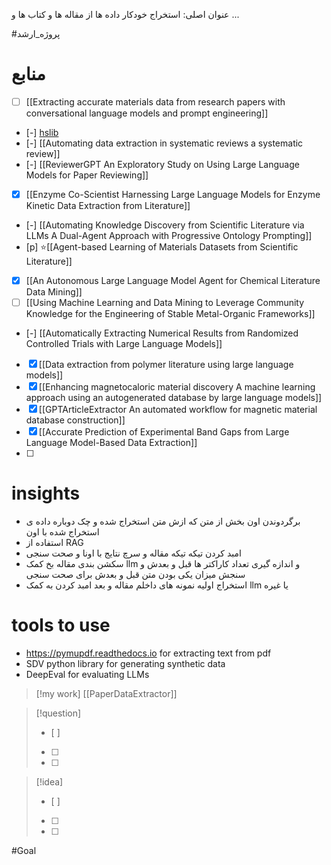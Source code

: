  عنوان اصلی:
استخراج خودکار داده ها از مقاله ها و کتاب ها و ... 


#پروژه_ارشد


# منابع
- [ ]  [[Extracting accurate materials data from research papers with conversational language models and prompt engineering]]
- [-]  [hslib](https://hslib.jabsom.hawaii.edu/systematicreview/dataextraction)
- [-]  [[Automating data extraction in systematic reviews a systematic review]]
- [-]  [[ReviewerGPT An Exploratory Study on Using Large Language Models for Paper Reviewing]]
- [x] [[Enzyme Co-Scientist Harnessing Large Language Models for Enzyme Kinetic Data Extraction from Literature]]
- [-] [[Automating Knowledge Discovery from Scientific Literature via LLMs A Dual-Agent Approach with Progressive Ontology Prompting]]
- [p] ⭐[[Agent-based Learning of Materials Datasets from Scientific Literature]]
- [x]  [[An Autonomous Large Language Model Agent for Chemical Literature Data Mining]]
- [ ] [[Using Machine Learning and Data Mining to Leverage Community Knowledge for the Engineering of Stable Metal-Organic Frameworks]]
- [-] [[Automatically Extracting Numerical Results from Randomized Controlled Trials with Large Language Models]]
- [x] [[Data extraction from polymer literature using large language models]]
- [x] [[Enhancing magnetocaloric material discovery A machine learning approach using an autogenerated database by large language models]]
- [x] [[GPTArticleExtractor An automated workflow for magnetic material database construction]]
- [x] [[Accurate Prediction of Experimental Band Gaps from Large Language Model-Based Data Extraction]]
- [ ] 













# insights
- برگردوندن اون بخش از متن که ازش متن استخراج شده و چک دوباره داده ی استخراج شده با اون
- استفاده از RAG
- امبد کردن تیکه تیکه مقاله و سرچ نتایج با اونا و صحت سنجی
- سکشن بندی مقاله بخ کمک llm و اندازه گیری تعداد کاراکتر ها قبل و بعدش و سنجش میزان یکی بودن متن قبل و بعدش برای صحت سنجی
- استخراج اولیه نمونه های داخلم مقاله و بعد امبد کردن به کمک llm یا غیره

# tools to use 

- https://pymupdf.readthedocs.io for extracting text from pdf 
- SDV python library for generating synthetic data 
- DeepEval for evaluating LLMs



> [!my work] 
> [[PaperDataExtractor]] 






> [!question] 
>- [ ] 
>- [ ]  
>- [ ] 


> [!idea] 
> - [ ] 
>- [ ] 
>- [ ] 

#Goal